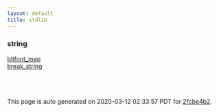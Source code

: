 ```yaml
---
layout: default
title: stdlib
---
```



### string

<div class='container'>
<div class='row'>
<div class='col-sm-3'>
<div><a href='string/bitfont_map.html'>bitfont_map</a></div>
</div>
<div class='col-sm-3'>
<div><a href='string/break_string.html'>break_string</a></div>
</div>
<div>&nbsp;</div>
<div>&nbsp;</div>
<div>&nbsp;</div>
</div>
</div>



This page is auto generated on 2020-03-12 02:33:57 PDT for [2fcbe4b2](https://github.com/fluffos/fluffos/tree/2fcbe4b2).


